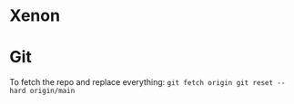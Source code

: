 # Xenon




# Git

To fetch the repo and replace everything:
    ```
    git fetch origin
    git reset --hard origin/main
    ```
